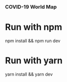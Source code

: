 ### COVID-19 World Map

# Run with npm
npm install && npm run dev

# Run with yarn
yarn install && yarn dev
